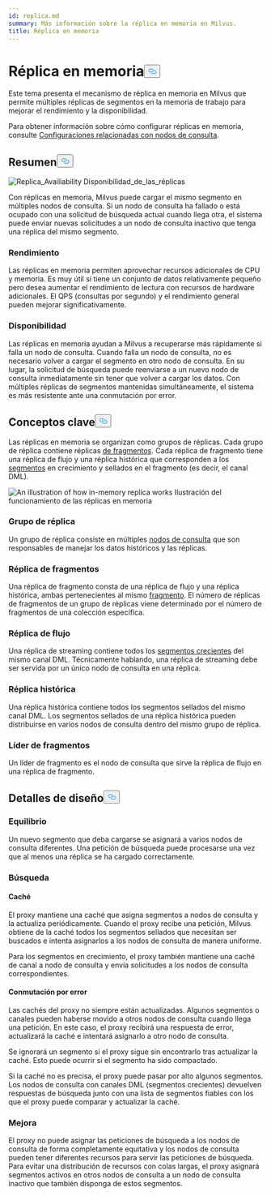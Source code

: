 ```yaml
---
id: replica.md
summary: Más información sobre la réplica en memoria en Milvus.
title: Réplica en memoria
---
```

<h1 id="In-Memory-Replica" class="common-anchor-header">Réplica en memoria<button data-href="#In-Memory-Replica" class="anchor-icon" translate="no">
      <svg translate="no"
        aria-hidden="true"
        focusable="false"
        height="20"
        version="1.1"
        viewBox="0 0 16 16"
        width="16"
      >
        <path
          fill="#0092E4"
          fill-rule="evenodd"
          d="M4 9h1v1H4c-1.5 0-3-1.69-3-3.5S2.55 3 4 3h4c1.45 0 3 1.69 3 3.5 0 1.41-.91 2.72-2 3.25V8.59c.58-.45 1-1.27 1-2.09C10 5.22 8.98 4 8 4H4c-.98 0-2 1.22-2 2.5S3 9 4 9zm9-3h-1v1h1c1 0 2 1.22 2 2.5S13.98 12 13 12H9c-.98 0-2-1.22-2-2.5 0-.83.42-1.64 1-2.09V6.25c-1.09.53-2 1.84-2 3.25C6 11.31 7.55 13 9 13h4c1.45 0 3-1.69 3-3.5S14.5 6 13 6z"
        ></path>
      </svg>
    </button></h1><p>Este tema presenta el mecanismo de réplica en memoria en Milvus que permite múltiples réplicas de segmentos en la memoria de trabajo para mejorar el rendimiento y la disponibilidad.</p>
<p>Para obtener información sobre cómo configurar réplicas en memoria, consulte <a href="/docs/es/configure_querynode.md#queryNodereplicas">Configuraciones relacionadas con nodos de consulta</a>.</p>
<h2 id="Overview" class="common-anchor-header">Resumen<button data-href="#Overview" class="anchor-icon" translate="no">
      <svg translate="no"
        aria-hidden="true"
        focusable="false"
        height="20"
        version="1.1"
        viewBox="0 0 16 16"
        width="16"
      >
        <path
          fill="#0092E4"
          fill-rule="evenodd"
          d="M4 9h1v1H4c-1.5 0-3-1.69-3-3.5S2.55 3 4 3h4c1.45 0 3 1.69 3 3.5 0 1.41-.91 2.72-2 3.25V8.59c.58-.45 1-1.27 1-2.09C10 5.22 8.98 4 8 4H4c-.98 0-2 1.22-2 2.5S3 9 4 9zm9-3h-1v1h1c1 0 2 1.22 2 2.5S13.98 12 13 12H9c-.98 0-2-1.22-2-2.5 0-.83.42-1.64 1-2.09V6.25c-1.09.53-2 1.84-2 3.25C6 11.31 7.55 13 9 13h4c1.45 0 3-1.69 3-3.5S14.5 6 13 6z"
        ></path>
      </svg>
    </button></h2><p>
  
   <span class="img-wrapper"> <img translate="no" src="/docs/v2.4.x/assets/replica_availability.jpg" alt="Replica_Availiability" class="doc-image" id="replica_availiability" />
   </span> <span class="img-wrapper"> <span>Disponibilidad_de_las_réplicas</span> </span></p>
<p>Con réplicas en memoria, Milvus puede cargar el mismo segmento en múltiples nodos de consulta. Si un nodo de consulta ha fallado o está ocupado con una solicitud de búsqueda actual cuando llega otra, el sistema puede enviar nuevas solicitudes a un nodo de consulta inactivo que tenga una réplica del mismo segmento.</p>
<h3 id="Performance" class="common-anchor-header">Rendimiento</h3><p>Las réplicas en memoria permiten aprovechar recursos adicionales de CPU y memoria. Es muy útil si tiene un conjunto de datos relativamente pequeño pero desea aumentar el rendimiento de lectura con recursos de hardware adicionales. El QPS (consultas por segundo) y el rendimiento general pueden mejorar significativamente.</p>
<h3 id="Availability" class="common-anchor-header">Disponibilidad</h3><p>Las réplicas en memoria ayudan a Milvus a recuperarse más rápidamente si falla un nodo de consulta. Cuando falla un nodo de consulta, no es necesario volver a cargar el segmento en otro nodo de consulta. En su lugar, la solicitud de búsqueda puede reenviarse a un nuevo nodo de consulta inmediatamente sin tener que volver a cargar los datos. Con múltiples réplicas de segmentos mantenidas simultáneamente, el sistema es más resistente ante una conmutación por error.</p>
<h2 id="Key-Concepts" class="common-anchor-header">Conceptos clave<button data-href="#Key-Concepts" class="anchor-icon" translate="no">
      <svg translate="no"
        aria-hidden="true"
        focusable="false"
        height="20"
        version="1.1"
        viewBox="0 0 16 16"
        width="16"
      >
        <path
          fill="#0092E4"
          fill-rule="evenodd"
          d="M4 9h1v1H4c-1.5 0-3-1.69-3-3.5S2.55 3 4 3h4c1.45 0 3 1.69 3 3.5 0 1.41-.91 2.72-2 3.25V8.59c.58-.45 1-1.27 1-2.09C10 5.22 8.98 4 8 4H4c-.98 0-2 1.22-2 2.5S3 9 4 9zm9-3h-1v1h1c1 0 2 1.22 2 2.5S13.98 12 13 12H9c-.98 0-2-1.22-2-2.5 0-.83.42-1.64 1-2.09V6.25c-1.09.53-2 1.84-2 3.25C6 11.31 7.55 13 9 13h4c1.45 0 3-1.69 3-3.5S14.5 6 13 6z"
        ></path>
      </svg>
    </button></h2><p>Las réplicas en memoria se organizan como grupos de réplicas. Cada grupo de réplica contiene réplicas <a href="https://milvus.io/docs/v2.1.x/glossary.md#Sharding">de fragmentos</a>. Cada réplica de fragmento tiene una réplica de flujo y una réplica histórica que corresponden a los <a href="https://milvus.io/docs/v2.1.x/glossary.md#Segment">segmentos</a> en crecimiento y sellados en el fragmento (es decir, el canal DML).</p>
<p>
  
   <span class="img-wrapper"> <img translate="no" src="/docs/v2.4.x/assets/replica_availability.jpg" alt="An illustration of how in-memory replica works" class="doc-image" id="an-illustration-of-how-in-memory-replica-works" />
   </span> <span class="img-wrapper"> <span>Ilustración del funcionamiento de las réplicas en memoria</span> </span></p>
<h3 id="Replica-group" class="common-anchor-header">Grupo de réplica</h3><p>Un grupo de réplica consiste en múltiples <a href="https://milvus.io/docs/v2.1.x/four_layers.md#Query-node">nodos de consulta</a> que son responsables de manejar los datos históricos y las réplicas.</p>
<h3 id="Shard-replica" class="common-anchor-header">Réplica de fragmentos</h3><p>Una réplica de fragmento consta de una réplica de flujo y una réplica histórica, ambas pertenecientes al mismo <a href="https://milvus.io/blog/deep-dive-1-milvus-architecture-overview.md#Shard">fragmento</a>. El número de réplicas de fragmentos de un grupo de réplicas viene determinado por el número de fragmentos de una colección específica.</p>
<h3 id="Streaming-replica" class="common-anchor-header">Réplica de flujo</h3><p>Una réplica de streaming contiene todos los <a href="https://milvus.io/docs/v2.1.x/glossary.md#Segment">segmentos crecientes</a> del mismo canal DML. Técnicamente hablando, una réplica de streaming debe ser servida por un único nodo de consulta en una réplica.</p>
<h3 id="Historical-replica" class="common-anchor-header">Réplica histórica</h3><p>Una réplica histórica contiene todos los segmentos sellados del mismo canal DML. Los segmentos sellados de una réplica histórica pueden distribuirse en varios nodos de consulta dentro del mismo grupo de réplica.</p>
<h3 id="Shard-leader" class="common-anchor-header">Líder de fragmentos</h3><p>Un líder de fragmento es el nodo de consulta que sirve la réplica de flujo en una réplica de fragmento.</p>
<h2 id="Design-Details" class="common-anchor-header">Detalles de diseño<button data-href="#Design-Details" class="anchor-icon" translate="no">
      <svg translate="no"
        aria-hidden="true"
        focusable="false"
        height="20"
        version="1.1"
        viewBox="0 0 16 16"
        width="16"
      >
        <path
          fill="#0092E4"
          fill-rule="evenodd"
          d="M4 9h1v1H4c-1.5 0-3-1.69-3-3.5S2.55 3 4 3h4c1.45 0 3 1.69 3 3.5 0 1.41-.91 2.72-2 3.25V8.59c.58-.45 1-1.27 1-2.09C10 5.22 8.98 4 8 4H4c-.98 0-2 1.22-2 2.5S3 9 4 9zm9-3h-1v1h1c1 0 2 1.22 2 2.5S13.98 12 13 12H9c-.98 0-2-1.22-2-2.5 0-.83.42-1.64 1-2.09V6.25c-1.09.53-2 1.84-2 3.25C6 11.31 7.55 13 9 13h4c1.45 0 3-1.69 3-3.5S14.5 6 13 6z"
        ></path>
      </svg>
    </button></h2><h3 id="Balance" class="common-anchor-header">Equilibrio</h3><p>Un nuevo segmento que deba cargarse se asignará a varios nodos de consulta diferentes. Una petición de búsqueda puede procesarse una vez que al menos una réplica se ha cargado correctamente.</p>
<h3 id="Search" class="common-anchor-header">Búsqueda</h3><h4 id="Cache" class="common-anchor-header">Caché</h4><p>El proxy mantiene una caché que asigna segmentos a nodos de consulta y la actualiza periódicamente. Cuando el proxy recibe una petición, Milvus obtiene de la caché todos los segmentos sellados que necesitan ser buscados e intenta asignarlos a los nodos de consulta de manera uniforme.</p>
<p>Para los segmentos en crecimiento, el proxy también mantiene una caché de canal a nodo de consulta y envía solicitudes a los nodos de consulta correspondientes.</p>
<h4 id="Failover" class="common-anchor-header">Conmutación por error</h4><p>Las cachés del proxy no siempre están actualizadas. Algunos segmentos o canales pueden haberse movido a otros nodos de consulta cuando llega una petición. En este caso, el proxy recibirá una respuesta de error, actualizará la caché e intentará asignarlo a otro nodo de consulta.</p>
<p>Se ignorará un segmento si el proxy sigue sin encontrarlo tras actualizar la caché. Esto puede ocurrir si el segmento ha sido compactado.</p>
<p>Si la caché no es precisa, el proxy puede pasar por alto algunos segmentos. Los nodos de consulta con canales DML (segmentos crecientes) devuelven respuestas de búsqueda junto con una lista de segmentos fiables con los que el proxy puede comparar y actualizar la caché.</p>
<h3 id="Enhancement" class="common-anchor-header">Mejora</h3><p>El proxy no puede asignar las peticiones de búsqueda a los nodos de consulta de forma completamente equitativa y los nodos de consulta pueden tener diferentes recursos para servir las peticiones de búsqueda. Para evitar una distribución de recursos con colas largas, el proxy asignará segmentos activos en otros nodos de consulta a un nodo de consulta inactivo que también disponga de estos segmentos.</p>

